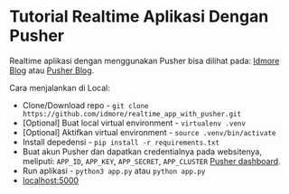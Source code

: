 # Tutorial Realtime Aplikasi Dengan Pusher
Realtime aplikasi dengan menggunakan Pusher bisa dilihat pada:
[Idmore Blog](https://academy.byidmore.com/id/post/Membuat-Aplikasi-Real-Time-Dengan-Pusher-5e0575d4c68efb370a1a0cd4)
atau
[Pusher Blog](https://blog.pusher.com/build-realtime-activity-feed-flask-pusher/).

Cara menjalankan di Local:
- Clone/Download repo - `git clone https://github.com/idmore/realtime_app_with_pusher.git`
- [Optional] Buat local virtual environment - `virtualenv .venv`
- [Optional] Aktifkan virtual environment - `source .venv/bin/activate`
- Install depedensi - `pip install -r requirements.txt`
- Buat akun Pusher dan dapatkan credentialnya pada websitenya, meliputi:
 `APP_ID`, `APP_KEY`, `APP_SECRET`, `APP_CLUSTER` 
 [Pusher dashboard](https://dashboard.pusher.com/).
- Run aplikasi - `python3 app.py` atau `python app.py`
- [localhost:5000](http://localhost:5000/)
